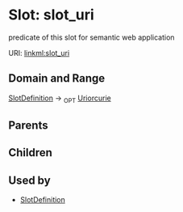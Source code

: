 
# Slot: slot_uri


predicate of this slot for semantic web application

URI: [linkml:slot_uri](https://w3id.org/linkml/slot_uri)


## Domain and Range

[SlotDefinition](SlotDefinition.md) ->  <sub>OPT</sub> [Uriorcurie](Uriorcurie.md)

## Parents


## Children


## Used by

 * [SlotDefinition](SlotDefinition.md)
